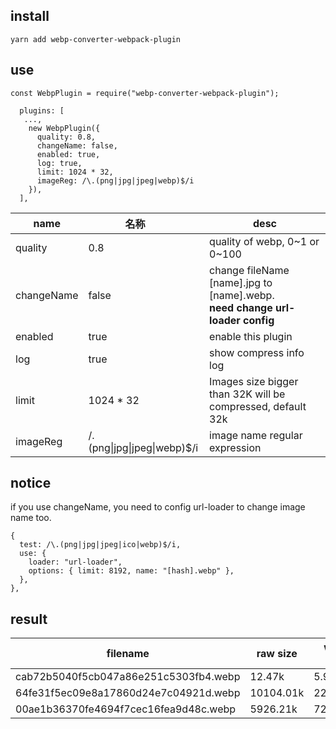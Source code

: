 ## install

```
yarn add webp-converter-webpack-plugin
```

## use

```
const WebpPlugin = require("webp-converter-webpack-plugin");

  plugins: [
   ...,
    new WebpPlugin({
      quality: 0.8,
      changeName: false,
      enabled: true,
      log: true,
      limit: 1024 * 32,
      imageReg: /\.(png|jpg|jpeg|webp)$/i
    }),
  ],

```

| name       | <div style="width:150px">名称</div>       | desc                                                                              |
| ---------- | ----------------------------------------- | --------------------------------------------------------------------------------- |
| quality    | 0.8                                       | quality of webp, 0~1 or 0~100                                                     |
| changeName | false                                     | change fileName [name].jpg to [name].webp. <br> **need change url-loader config** |
| enabled    | true                                      | enable this plugin                                                                |
| log        | true                                      | show compress info log                                                            |
| limit      | 1024 \* 32                                | Images size bigger than 32K will be compressed, default 32k                       |
| imageReg   | /\.(png&#124;jpg&#124;jpeg&#124;webp)\$/i | image name regular expression                                                     |

## notice

if you use changeName, you need to config url-loader to change image name too.

```
{
  test: /\.(png|jpg|jpeg|ico|webp)$/i,
  use: {
    loader: "url-loader",
    options: { limit: 8192, name: "[hash].webp" },
  },
},
```

## result

| filename                              | raw size  | webp size | compress ratio |
| ------------------------------------- | --------- | --------- | -------------- |
| cab72b5040f5cb047a86e251c5303fb4.webp | 12.47k    | 5.91k     | 47.37%         |
| 64fe31f5ec09e8a17860d24e7c04921d.webp | 10104.01k | 2286.62k  | 22.63%         |
| 00ae1b36370fe4694f7cec16fea9d48c.webp | 5926.21k  | 727.20k   | 12.27%         |
